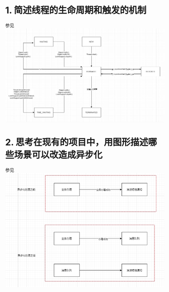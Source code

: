# 1. 简述线程的生命周期和触发的机制

参见![线程生命周期](homeworkMD/线程生命周期.jpg)

# 2. 思考在现有的项目中，用图形描述哪些场景可以改造成异步化

参见![异步化处理](homeworkMD/异步化处理.jpg)